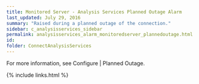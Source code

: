 ```yaml
---
title: ﻿Monitored Server - Analysis Services Planned Outage Alarm
last_updated: July 29, 2016
summary: "Raised during a planned outage of the connection."
sidebar: c_analysisservices_sidebar
permalink: analysisservices_alarm_monitoredserver_plannedoutage.html
id:
folder: ConnectAnalysisServices
---
```



For more information, see Configure \| Planned Outage.


{% include links.html %}
